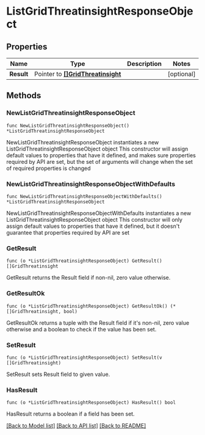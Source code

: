 # ListGridThreatinsightResponseObject

## Properties

Name | Type | Description | Notes
------------ | ------------- | ------------- | -------------
**Result** | Pointer to [**[]GridThreatinsight**](GridThreatinsight.md) |  | [optional] 

## Methods

### NewListGridThreatinsightResponseObject

`func NewListGridThreatinsightResponseObject() *ListGridThreatinsightResponseObject`

NewListGridThreatinsightResponseObject instantiates a new ListGridThreatinsightResponseObject object
This constructor will assign default values to properties that have it defined,
and makes sure properties required by API are set, but the set of arguments
will change when the set of required properties is changed

### NewListGridThreatinsightResponseObjectWithDefaults

`func NewListGridThreatinsightResponseObjectWithDefaults() *ListGridThreatinsightResponseObject`

NewListGridThreatinsightResponseObjectWithDefaults instantiates a new ListGridThreatinsightResponseObject object
This constructor will only assign default values to properties that have it defined,
but it doesn't guarantee that properties required by API are set

### GetResult

`func (o *ListGridThreatinsightResponseObject) GetResult() []GridThreatinsight`

GetResult returns the Result field if non-nil, zero value otherwise.

### GetResultOk

`func (o *ListGridThreatinsightResponseObject) GetResultOk() (*[]GridThreatinsight, bool)`

GetResultOk returns a tuple with the Result field if it's non-nil, zero value otherwise
and a boolean to check if the value has been set.

### SetResult

`func (o *ListGridThreatinsightResponseObject) SetResult(v []GridThreatinsight)`

SetResult sets Result field to given value.

### HasResult

`func (o *ListGridThreatinsightResponseObject) HasResult() bool`

HasResult returns a boolean if a field has been set.


[[Back to Model list]](../README.md#documentation-for-models) [[Back to API list]](../README.md#documentation-for-api-endpoints) [[Back to README]](../README.md)


